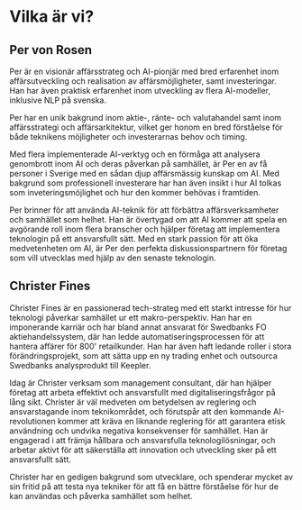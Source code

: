 # Vilka är vi?

## Per von Rosen

Per är en visionär affärsstrateg och AI-pionjär med bred erfarenhet inom affärsutveckling och realisation av affärsmöjligheter, samt investeringar. Han har även praktisk erfarenhet inom utveckling av flera AI-modeller, inklusive NLP på svenska.

Per har en unik bakgrund inom aktie-, ränte- och valutahandel samt inom affärsstrategi och affärsarkitektur, vilket ger honom en bred förståelse för både teknikens möjligheter och investerarnas behov och timing.

Med flera implementerade AI-verktyg och en förmåga att analysera genombrott inom AI och deras påverkan på samhället, är Per en av få personer i Sverige med en sådan djup affärsmässig kunskap om AI. Med bakgrund som professionell investerare har han även insikt i hur AI tolkas som inveteringsmöjlighet och hur den kommer behövas i framtiden.

Per brinner för att använda AI-teknik för att förbättra affärsverksamheter och samhället som helhet. Han är övertygad om att AI kommer att spela en avgörande roll inom flera branscher och hjälper företag att implementera teknologin på ett ansvarsfullt sätt. Med en stark passion för att öka medvetenheten om AI, är Per den perfekta diskussionspartnern för företag som vill utvecklas med hjälp av den senaste teknologin.

## Christer Fines

Christer Fines är en passionerad tech-strateg med ett starkt intresse för hur teknologi påverkar samhället ur ett makro-perspektiv. Han har en imponerande karriär och har bland annat ansvarat för Swedbanks FO aktiehandelssystem, där han ledde automatiseringsprocessen för att hantera affärer för 800' retailkunder. Han har även haft ledande roller i stora förändringsprojekt, som att sätta upp en ny trading enhet och outsourca Swedbanks analysprodukt till Keepler.

Idag är Christer verksam som management consultant, där han hjälper företag att arbeta effektivt och ansvarsfullt med digitaliseringsfrågor på lång sikt. Christer är väl medveten om betydelsen av reglering och ansvarstagande inom teknikområdet, och förutspår att den kommande AI-revolutionen kommer att kräva en liknande reglering för att garantera etisk användning och undvika negativa konsekvenser för samhället. Han är engagerad i att främja hållbara och ansvarsfulla teknologilösningar, och arbetar aktivt för att säkerställa att innovation och utveckling sker på ett ansvarsfullt sätt.

Christer har en gedigen bakgrund som utvecklare, och spenderar mycket av sin fritid på att testa nya tekniker för att få en bättre förståelse för hur de kan användas och påverka samhället som helhet.